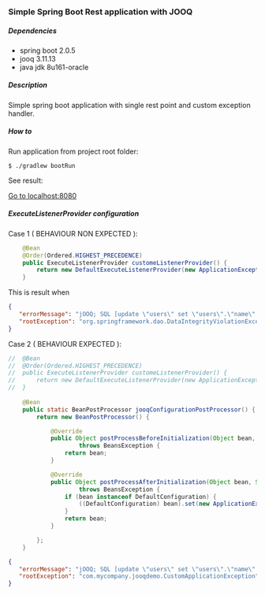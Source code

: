 ### Simple Spring Boot Rest application with JOOQ

##### Dependencies
* spring boot 2.0.5
* jooq 3.11.13
* java jdk 8u161-oracle

##### Description
Simple spring boot application with single rest point and custom exception handler.

##### How to

Run application from project root folder:
```shell
$ ./gradlew bootRun
```

See result:

[Go to localhost:8080](http://localhost:8080/user)

##### ExecuteListenerProvider configuration

Case 1 ( BEHAVIOUR NON EXPECTED ):

```java
	@Bean
	@Order(Ordered.HIGHEST_PRECEDENCE)
	public ExecuteListenerProvider customeListenerProvider() {
		return new DefaultExecuteListenerProvider(new ApplicationExceptionTranslator());
	}
```

This is result when 
```json
{
   "errorMessage": "jOOQ; SQL [update \"users\" set \"users\".\"name\" = cast(? as varchar) where \"users\".\"id\" = cast(? as int)NULL not allowed for column \"name\"; SQL statement:\nupdate \"users\" set \"users\".\"name\" = cast(? as varchar) where \"users\".\"id\" = cast(? as int) [23502-197]; nested exception is org.h2.jdbc.JdbcSQLException: NULL not allowed for column \"name\"; SQL statement:\nupdate \"users\" set \"users\".\"name\" = cast(? as varchar) where \"users\".\"id\" = cast(? as int) [23502-197]",
   "rootException": "org.springframework.dao.DataIntegrityViolationException"
}
```

Case 2 ( BEHAVIOUR EXPECTED ):

```java
//	@Bean
//	@Order(Ordered.HIGHEST_PRECEDENCE)
//	public ExecuteListenerProvider customeListenerProvider() {
//		return new DefaultExecuteListenerProvider(new ApplicationExceptionTranslator());
//	}
	
	@Bean
	public static BeanPostProcessor jooqConfigurationPostProcessor() {
		return new BeanPostProcessor() {

			@Override
			public Object postProcessBeforeInitialization(Object bean, String beanName)
					throws BeansException {
				return bean;
			}

			@Override
			public Object postProcessAfterInitialization(Object bean, String beanName)
					throws BeansException {
				if (bean instanceof DefaultConfiguration) {
					((DefaultConfiguration) bean).set(new ApplicationExceptionTranslator());
				}
				return bean;
			}

		};
	}
```

```json
{
   "errorMessage": "jOOQ; SQL [update \"users\" set \"users\".\"name\" = cast(? as varchar) where \"users\".\"id\" = cast(? as int)NULL not allowed for column \"name\"; SQL statement:\nupdate \"users\" set \"users\".\"name\" = cast(? as varchar) where \"users\".\"id\" = cast(? as int) [23502-197]; nested exception is org.h2.jdbc.JdbcSQLException: NULL not allowed for column \"name\"; SQL statement:\nupdate \"users\" set \"users\".\"name\" = cast(? as varchar) where \"users\".\"id\" = cast(? as int) [23502-197]",
   "rootException": "com.mycompany.jooqdemo.CustomApplicationException"
}
```